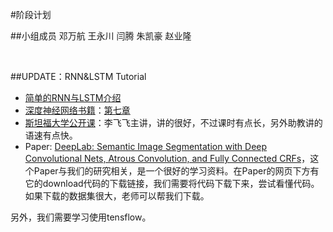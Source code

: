 
#阶段计划

##小组成员
邓万航 王永川 闫腾 朱凯豪 赵业隆


<br>

##UPDATE：RNN&LSTM Tutorial
* [简单的RNN与LSTM介绍](https://www.15yan.com/story/huxAyyeuYAj/)
* [深度神经网络书籍](https://nndl.github.io)：[第七章](https://nndl.github.io/ch7.pdf)
* [斯坦福大学公开课](http://study.163.com/course/courseLearn.htm?courseId=1003223001#/learn/video?lessonId=1004111276&courseId=1003223001)：李飞飞主讲，讲的很好，不过课时有点长，另外助教讲的语速有点快。
* Paper: [DeepLab: Semantic Image Segmentation with Deep Convolutional Nets, Atrous Convolution, and Fully Connected CRFs](http://liangchiehchen.com/projects/DeepLab.html)，这个Paper与我们的研究相关，是一个很好的学习资料。在Paper的网页下方有它的download代码的下载链接，我们需要将代码下载下来，尝试看懂代码。如果下载的数据集很大，老师可以帮我们下载。


另外，我们需要学习使用tensflow。
